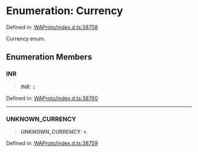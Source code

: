 # Enumeration: Currency

Defined in: [WAProto/index.d.ts:38758](https://github.com/Fokusdotid/bail/blob/82f46c566476ac566bfd781dede14412fcdfb787/WAProto/index.d.ts#L38758)

Currency enum.

## Enumeration Members

### INR

> **INR**: `1`

Defined in: [WAProto/index.d.ts:38760](https://github.com/Fokusdotid/bail/blob/82f46c566476ac566bfd781dede14412fcdfb787/WAProto/index.d.ts#L38760)

***

### UNKNOWN\_CURRENCY

> **UNKNOWN\_CURRENCY**: `0`

Defined in: [WAProto/index.d.ts:38759](https://github.com/Fokusdotid/bail/blob/82f46c566476ac566bfd781dede14412fcdfb787/WAProto/index.d.ts#L38759)
